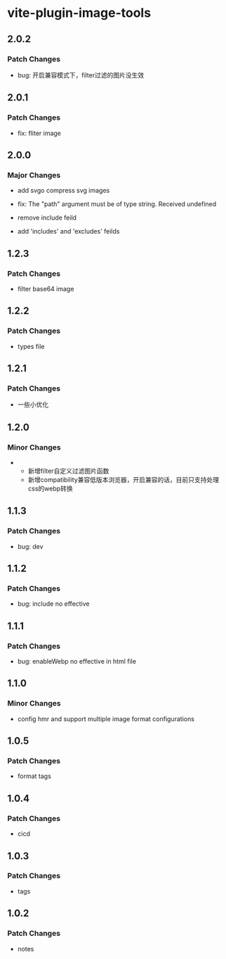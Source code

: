 # vite-plugin-image-tools

## 2.0.2

### Patch Changes

- bug: 开启兼容模式下，filter过滤的图片没生效

## 2.0.1

### Patch Changes

- fix: fliter image

## 2.0.0

### Major Changes

- add svgo compress svg images

- fix: The "path" argument must be of type string. Received undefined
- remove include feild
- add 'includes' and 'excludes' feilds

## 1.2.3

### Patch Changes

- filter base64 image

## 1.2.2

### Patch Changes

- types file

## 1.2.1

### Patch Changes

- 一些小优化

## 1.2.0

### Minor Changes

- - 新增filter自定义过滤图片函数
  - 新增compatibility兼容低版本浏览器，开启兼容的话，目前只支持处理css的webp转换

## 1.1.3

### Patch Changes

- bug: dev

## 1.1.2

### Patch Changes

- bug: include no effective

## 1.1.1

### Patch Changes

- bug: enableWebp no effective in html file

## 1.1.0

### Minor Changes

- config hmr and support multiple image format configurations

## 1.0.5

### Patch Changes

- format tags

## 1.0.4

### Patch Changes

- cicd

## 1.0.3

### Patch Changes

- tags

## 1.0.2

### Patch Changes

- notes
